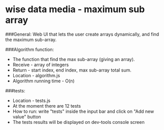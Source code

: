 # wise data media - maximum sub array

###General:
Web UI that lets the user create arrays dynamically, and find the maximum sub-array.

###Algorithm function:
- The function that find the max sub-array (giving an array).
- Receive - array of integers
- Return - start index, end index, max sub-array total sum.
- Location - algorithm.js
- Algorithm running time  - O(n)

###tests:
- Location - tests.js
- At the moment there are 12 tests
- How to run: write "tests" inside the input bar and click on "Add new value" button
- The tests results will be displayed on dev-tools console screen
